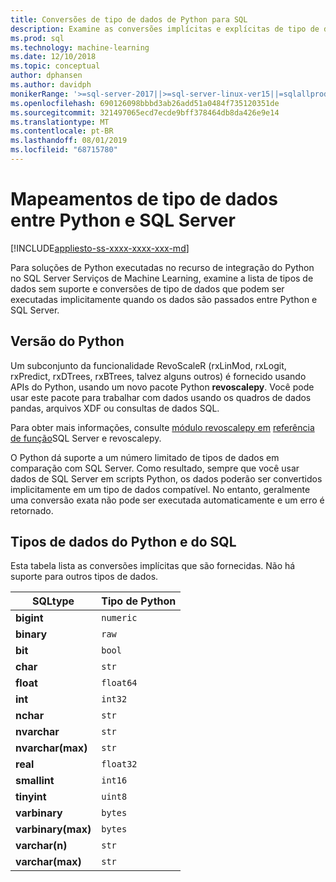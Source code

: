 ```yaml
---
title: Conversões de tipo de dados de Python para SQL
description: Examine as conversões implícitas e explícitas de tipo de dados entre Python e SQL Server em soluções de ciência de dados e de aprendizado de máquina.
ms.prod: sql
ms.technology: machine-learning
ms.date: 12/10/2018
ms.topic: conceptual
author: dphansen
ms.author: davidph
monikerRange: '>=sql-server-2017||>=sql-server-linux-ver15||=sqlallproducts-allversions'
ms.openlocfilehash: 690126098bbbd3ab26add51a0484f735120351de
ms.sourcegitcommit: 321497065ecd7ecde9bff378464db8da426e9e14
ms.translationtype: MT
ms.contentlocale: pt-BR
ms.lasthandoff: 08/01/2019
ms.locfileid: "68715780"
---
```

# <a name="data-type-mappings-between-python-and-sql-server"></a>Mapeamentos de tipo de dados entre Python e SQL Server
[!INCLUDE[appliesto-ss-xxxx-xxxx-xxx-md](../../includes/appliesto-ss-xxxx-xxxx-xxx-md.md)]

Para soluções de Python executadas no recurso de integração do Python no SQL Server Serviços de Machine Learning, examine a lista de tipos de dados sem suporte e conversões de tipo de dados que podem ser executadas implicitamente quando os dados são passados entre Python e SQL Server.

## <a name="python-version"></a>Versão do Python

Um subconjunto da funcionalidade RevoScaleR (rxLinMod, rxLogit, rxPredict, rxDTrees, rxBTrees, talvez alguns outros) é fornecido usando APIs do Python, usando um novo pacote Python **revoscalepy**. Você pode usar este pacote para trabalhar com dados usando os quadros de dados pandas, arquivos XDF ou consultas de dados SQL.

Para obter mais informações, consulte [módulo revoscalepy em](ref-py-revoscalepy.md) [referência de função](https://docs.microsoft.com/r-server/python-reference/revoscalepy/revoscalepy-package)SQL Server e revoscalepy.

O Python dá suporte a um número limitado de tipos de dados em comparação com SQL Server. Como resultado, sempre que você usar dados de SQL Server em scripts Python, os dados poderão ser convertidos implicitamente em um tipo de dados compatível. No entanto, geralmente uma conversão exata não pode ser executada automaticamente e um erro é retornado.

## <a name="python-and-sql-data-types"></a>Tipos de dados do Python e do SQL

Esta tabela lista as conversões implícitas que são fornecidas. Não há suporte para outros tipos de dados.

|SQLtype|Tipo de Python|
|-------|-----------|
|**bigint**|`numeric`|
|**binary**|`raw`|
|**bit**|`bool`|
|**char**|`str`|
|**float**|`float64`|
|**int**|`int32`|
|**nchar**|`str`|
|**nvarchar**|`str`|
|**nvarchar(max)**|`str`|
|**real**|`float32`|
|**smallint**|`int16`|
|**tinyint**|`uint8`|
|**varbinary**|`bytes`|
|**varbinary(max)**|`bytes`|
|**varchar(n)**|`str`|
|**varchar(max)**|`str`|
